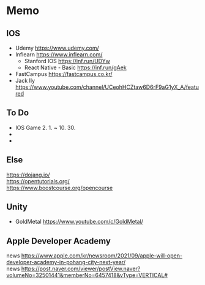 # Memo

## IOS
- Udemy https://www.udemy.com/  
- Inflearn https://www.inflearn.com/  
  - Stanford IOS https://inf.run/UDYw
  - React Native - Basic https://inf.run/gAek
- FastCampus https://fastcampus.co.kr/  
- Jack Ily https://www.youtube.com/channel/UCeohHCZtaw6D6rF9aG1yX_A/featured  
    
## To Do 
- IOS Game 2. 1. ~ 10. 30.  
- 
-

## Else
https://dojang.io/  
https://opentutorials.org/  
https://www.boostcourse.org/opencourse  

## Unity
- GoldMetal https://www.youtube.com/c/GoldMetal/

## Apple Developer Academy
news https://www.apple.com/kr/newsroom/2021/09/apple-will-open-developer-academy-in-pohang-city-next-year/  
news https://post.naver.com/viewer/postView.naver?volumeNo=32501441&memberNo=6457418&vType=VERTICAL#
